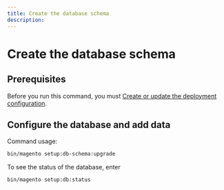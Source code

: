 ```yaml
---
title: Create the database schema
description:
---
```


# Create the database schema

## Prerequisites

Before you run this command, you must [Create or update the deployment configuration](deployment.md).

## Configure the database and add data

Command usage:

```bash
bin/magento setup:db-schema:upgrade
```

To see the status of the database, enter

```bash
bin/magento setup:db:status
```
